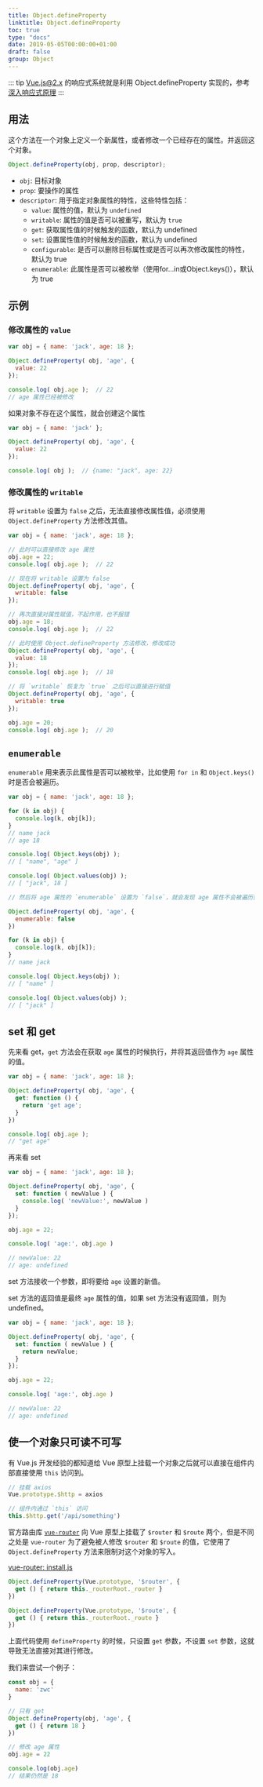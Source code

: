 ```yaml
---
title: Object.defineProperty
linktitle: Object.defineProperty
toc: true
type: "docs"
date: 2019-05-05T00:00:00+01:00
draft: false
group: Object
---
```


::: tip
Vue.js@2.x 的响应式系统就是利用 Object.defineProperty 实现的，参考 [深入响应式原理](https://cn.vuejs.org/v2/guide/reactivity.html)
:::

## 用法

这个方法在一个对象上定义一个新属性，或者修改一个已经存在的属性。并返回这个对象。

```js
Object.defineProperty(obj, prop, descriptor);
```

+ `obj`: 目标对象
+ `prop`: 要操作的属性
+ `descriptor`: 用于指定对象属性的特性，这些特性包括：
  - `value`: 属性的值，默认为 `undefined`
  - `writable`: 属性的值是否可以被重写，默认为 `true`
  - `get`: 获取属性值的时候触发的函数，默认为 undefined
  - `set`: 设置属性值的时候触发的函数，默认为 undefined
  - `configurable`: 是否可以删除目标属性或是否可以再次修改属性的特性，默认为 true
  - `enumerable`: 此属性是否可以被枚举（使用for...in或Object.keys()），默认为 true


## 示例

### 修改属性的 `value`

```js
var obj = { name: 'jack', age: 18 };

Object.defineProperty( obj, 'age', {
  value: 22
});

console.log( obj.age );  // 22
// age 属性已经被修改
```

如果对象不存在这个属性，就会创建这个属性

```js
var obj = { name: 'jack' };

Object.defineProperty( obj, 'age', {
  value: 22
});

console.log( obj );  // {name: "jack", age: 22}
```

### 修改属性的 `writable`

将 `writable` 设置为 `false` 之后，无法直接修改属性值，必须使用 `Object.defineProperty` 方法修改其值。

```js
var obj = { name: 'jack', age: 18 };

// 此时可以直接修改 age 属性
obj.age = 22;
console.log( obj.age );  // 22

// 现在将 writable 设置为 false
Object.defineProperty( obj, 'age', {
  writable: false
});

// 再次直接对属性赋值，不起作用，也不报错
obj.age = 18;
console.log( obj.age );  // 22

// 此时使用 Object.defineProperty 方法修改，修改成功
Object.defineProperty( obj, 'age', {
  value: 18
});
console.log( obj.age );  // 18

// 将 `writable` 恢复为 `true` 之后可以直接进行赋值
Object.defineProperty( obj, 'age', {
  writable: true
});

obj.age = 20;
console.log( obj.age );  // 20
```

## `enumerable`

`enumerable` 用来表示此属性是否可以被枚举，比如使用 `for in` 和 `Object.keys()` 时是否会被遍历。

```js
var obj = { name: 'jack', age: 18 };

for (k in obj) {
  console.log(k, obj[k]);
}
// name jack
// age 18

console.log( Object.keys(obj) );
// [ "name", "age" ]

console.log( Object.values(obj) );
// [ "jack", 18 ]

// 然后将 age 属性的 `enumerable` 设置为 `false`，就会发现 age 属性不会被遍历到

Object.defineProperty( obj, 'age', {
  enumerable: false
})

for (k in obj) {
  console.log(k, obj[k]);
}
// name jack

console.log( Object.keys(obj) );
// [ "name" ]

console.log( Object.values(obj) );
// [ "jack" ]
```

## set 和 get

先来看 get，`get` 方法会在获取 `age` 属性的时候执行，并将其返回值作为 `age` 属性的值。

```js
var obj = { name: 'jack', age: 18 };

Object.defineProperty( obj, 'age', {
  get: function () {
    return 'get age';
  }
})

console.log( obj.age );
// "get age"
```

再来看 set

```js
var obj = { name: 'jack', age: 18 };

Object.defineProperty( obj, 'age', {
  set: function ( newValue ) {
    console.log( 'newValue:', newValue )
  }
});

obj.age = 22;

console.log( 'age:', obj.age )

// newValue: 22
// age: undefined
```

set 方法接收一个参数，即将要给 `age` 设置的新值。

set 方法的返回值是最终 `age` 属性的值，如果 set 方法没有返回值，则为 undefined。

```js
var obj = { name: 'jack', age: 18 };

Object.defineProperty( obj, 'age', {
  set: function ( newValue ) {
    return newValue;
  }
});

obj.age = 22;

console.log( 'age:', obj.age )

// newValue: 22
// age: undefined
```

## 使一个对象只可读不可写

有 Vue.js 开发经验的都知道给 Vue 原型上挂载一个对象之后就可以直接在组件内部直接使用 `this` 访问到。

```js
// 挂载 axios
Vue.prototype.$http = axios

// 组件内通过 `this` 访问
this.$http.get('/api/something')
```

官方路由库 [`vue-router`](https://router.vuejs.org/zh/) 向 Vue 原型上挂载了 `$router` 和 `$route` 两个，但是不同之处是 `vue-router` 为了避免被人修改 `$router` 和 `$route` 的值，它使用了 `Object.defineProperty` 方法来限制对这个对象的写入。



[vue-router: install.js](https://github.com/vuejs/vue-router/blob/f597959b14887cf0535aa895b6325a2f9348c5cf/src/install.js#L38-L44)


```js
Object.defineProperty(Vue.prototype, '$router', {
  get () { return this._routerRoot._router }
})

Object.defineProperty(Vue.prototype, '$route', {
  get () { return this._routerRoot._route }
})
```

上面代码使用 `defineProperty` 的时候，只设置 `get` 参数，不设置 `set` 参数，这就导致无法直接对其进行修改。

我们来尝试一个例子：

```js
const obj = {
  name: 'zwc'
}

// 只有 get
Object.defineProperty(obj, 'age', {
  get () { return 18 }
})

// 修改 age 属性
obj.age = 22

console.log(obj.age)
// 结果仍然是 18
```